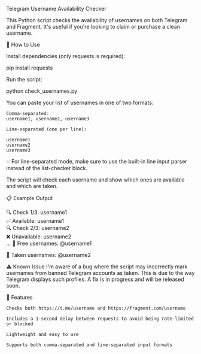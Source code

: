 Telegram Username Availability Checker

This Python script checks the availability of usernames on both Telegram and Fragment. It's useful if you're looking to claim or purchase a clean username.

🔧 How to Use

Install dependencies (only requests is required):

pip install requests

Run the script:

python check_usernames.py

You can paste your list of usernames in one of two formats:

    Comma-separated:
    username1, username2, username3

    Line-separated (one per line):

    username1  
    username2  
    username3  

💡 For line-separated mode, make sure to use the built-in line input parser instead of the list-checker block.

The script will check each username and show which ones are available and which are taken.

📋 Example Output

🔍 Check 1/3: username1  
✅ Available: username1  
🔍 Check 2/3: username2  
❌ Unavailable: username2  
...
🎉 Free usernames:
@username1

🚫 Taken usernames:
@username2

⚠️ Known Issue
I'm aware of a bug where the script may incorrectly mark usernames from banned Telegram accounts as taken. This is due to the way Telegram displays such profiles. A fix is in progress and will be released soon.

📌 Features

    Checks both https://t.me/username and https://fragment.com/username

    Includes a 1-second delay between requests to avoid being rate-limited or blocked

    Lightweight and easy to use

    Supports both comma-separated and line-separated input formats
